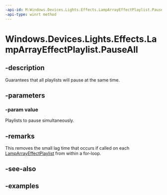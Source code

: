 ```yaml
---
-api-id: M:Windows.Devices.Lights.Effects.LampArrayEffectPlaylist.PauseAll(Windows.Foundation.Collections.IIterable{Windows.Devices.Lights.Effects.LampArrayEffectPlaylist})
-api-type: winrt method
---
```


<!-- Method syntax.
public void LampArrayEffectPlaylist.PauseAll(IIterable<LampArrayEffectPlaylist> value)
-->

# Windows.Devices.Lights.Effects.LampArrayEffectPlaylist.PauseAll

## -description
Guarantees that all playlists will pause at the same time.
## -parameters
### -param value
Playlists to pause simultaneously.
## -remarks
This removes the small lag time that occurs if called on each [LampArrayEffectPlaylist](lamparrayeffectplaylist.md) from within a for-loop.
## -see-also

## -examples


